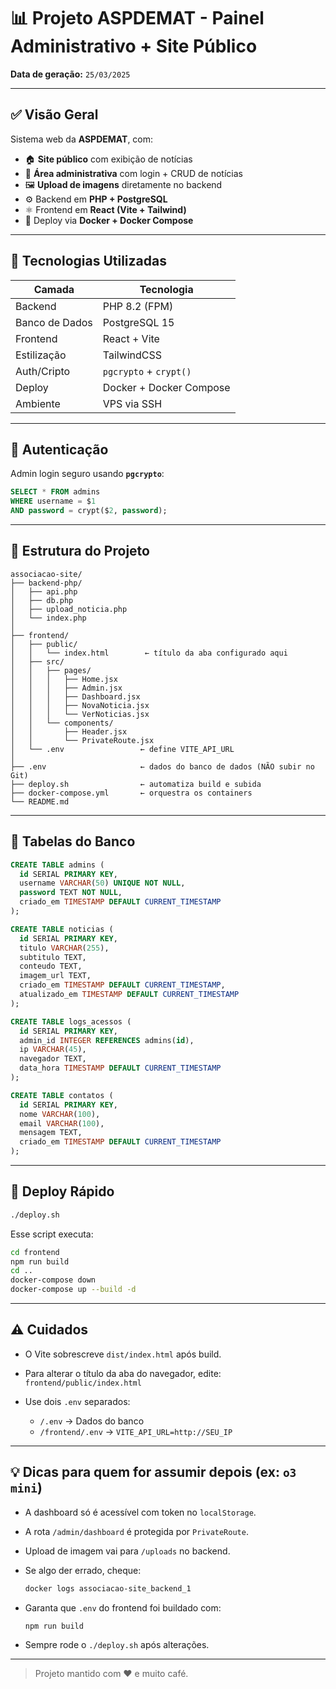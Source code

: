 # 📊 Projeto ASPDEMAT - Painel Administrativo + Site Público

**Data de geração:** `25/03/2025`

---

## ✅ Visão Geral

Sistema web da **ASPDEMAT**, com:

- 🏠 **Site público** com exibição de notícias
- 🔐 **Área administrativa** com login + CRUD de notícias
- 🖼️ **Upload de imagens** diretamente no backend
- ⚙️ Backend em **PHP + PostgreSQL**
- ⚛️ Frontend em **React (Vite + Tailwind)**
- 🐳 Deploy via **Docker + Docker Compose**

---

## 🧱 Tecnologias Utilizadas

| Camada        | Tecnologia              |
|---------------|--------------------------|
| Backend       | PHP 8.2 (FPM)            |
| Banco de Dados| PostgreSQL 15           |
| Frontend      | React + Vite            |
| Estilização   | TailwindCSS             |
| Auth/Cripto   | `pgcrypto` + `crypt()`  |
| Deploy        | Docker + Docker Compose |
| Ambiente      | VPS via SSH             |

---

## 🔐 Autenticação

Admin login seguro usando **`pgcrypto`**:

```sql
SELECT * FROM admins 
WHERE username = $1 
AND password = crypt($2, password);
```

---

## 📁 Estrutura do Projeto

```
associacao-site/
├── backend-php/
│   ├── api.php
│   ├── db.php
│   ├── upload_noticia.php
│   └── index.php
│
├── frontend/
│   ├── public/
│   │   └── index.html        ← título da aba configurado aqui
│   ├── src/
│   │   ├── pages/
│   │   │   ├── Home.jsx
│   │   │   ├── Admin.jsx
│   │   │   ├── Dashboard.jsx
│   │   │   ├── NovaNoticia.jsx
│   │   │   └── VerNoticias.jsx
│   │   └── components/
│   │       ├── Header.jsx
│   │       └── PrivateRoute.jsx
│   └── .env                 ← define VITE_API_URL
│
├── .env                     ← dados do banco de dados (NÃO subir no Git)
├── deploy.sh                ← automatiza build e subida
├── docker-compose.yml       ← orquestra os containers
└── README.md
```

---

## 🧩 Tabelas do Banco

```sql
CREATE TABLE admins (
  id SERIAL PRIMARY KEY,
  username VARCHAR(50) UNIQUE NOT NULL,
  password TEXT NOT NULL,
  criado_em TIMESTAMP DEFAULT CURRENT_TIMESTAMP
);

CREATE TABLE noticias (
  id SERIAL PRIMARY KEY,
  titulo VARCHAR(255),
  subtitulo TEXT,
  conteudo TEXT,
  imagem_url TEXT,
  criado_em TIMESTAMP DEFAULT CURRENT_TIMESTAMP,
  atualizado_em TIMESTAMP DEFAULT CURRENT_TIMESTAMP
);

CREATE TABLE logs_acessos (
  id SERIAL PRIMARY KEY,
  admin_id INTEGER REFERENCES admins(id),
  ip VARCHAR(45),
  navegador TEXT,
  data_hora TIMESTAMP DEFAULT CURRENT_TIMESTAMP
);

CREATE TABLE contatos (
  id SERIAL PRIMARY KEY,
  nome VARCHAR(100),
  email VARCHAR(100),
  mensagem TEXT,
  criado_em TIMESTAMP DEFAULT CURRENT_TIMESTAMP
);
```

---

## 🚀 Deploy Rápido

```bash
./deploy.sh
```

Esse script executa:

```bash
cd frontend
npm run build
cd ..
docker-compose down
docker-compose up --build -d
```

---

## ⚠️ Cuidados

- O Vite sobrescreve `dist/index.html` após build.
- Para alterar o título da aba do navegador, edite:  
  `frontend/public/index.html`

- Use dois `.env` separados:
  - `/.env` → Dados do banco
  - `/frontend/.env` → `VITE_API_URL=http://SEU_IP`

---

## 💡 Dicas para quem for assumir depois (ex: `o3 mini`)

- A dashboard só é acessível com token no `localStorage`.
- A rota `/admin/dashboard` é protegida por `PrivateRoute`.
- Upload de imagem vai para `/uploads` no backend.
- Se algo der errado, cheque:
  ```bash
  docker logs associacao-site_backend_1
  ```

- Garanta que `.env` do frontend foi buildado com:
  ```bash
  npm run build
  ```

- Sempre rode o `./deploy.sh` após alterações.

---

> Projeto mantido com ❤️ e muito café.
